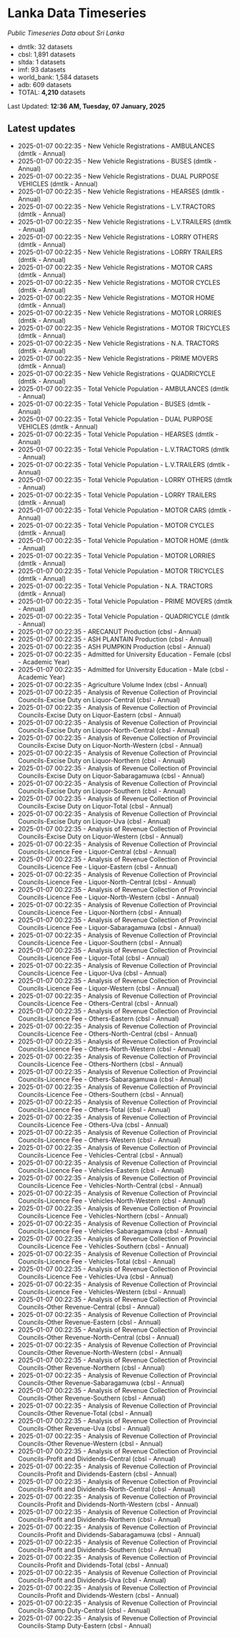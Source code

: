 # Lanka Data Timeseries
*Public Timeseries Data about Sri Lanka*

* dmtlk: 32 datasets
* cbsl: 1,891 datasets
* sltda: 1 datasets
* imf: 93 datasets
* world_bank: 1,584 datasets
* adb: 609 datasets
* TOTAL: **4,210** datasets

Last Updated: **12:36 AM, Tuesday, 07 January, 2025**

## Latest updates

* 2025-01-07 00:22:35 - New Vehicle Registrations - AMBULANCES (dmtlk - Annual)
* 2025-01-07 00:22:35 - New Vehicle Registrations - BUSES (dmtlk - Annual)
* 2025-01-07 00:22:35 - New Vehicle Registrations - DUAL PURPOSE VEHICLES (dmtlk - Annual)
* 2025-01-07 00:22:35 - New Vehicle Registrations - HEARSES (dmtlk - Annual)
* 2025-01-07 00:22:35 - New Vehicle Registrations - L.V.TRACTORS (dmtlk - Annual)
* 2025-01-07 00:22:35 - New Vehicle Registrations - L.V.TRAILERS (dmtlk - Annual)
* 2025-01-07 00:22:35 - New Vehicle Registrations - LORRY OTHERS (dmtlk - Annual)
* 2025-01-07 00:22:35 - New Vehicle Registrations - LORRY TRAILERS (dmtlk - Annual)
* 2025-01-07 00:22:35 - New Vehicle Registrations - MOTOR CARS (dmtlk - Annual)
* 2025-01-07 00:22:35 - New Vehicle Registrations - MOTOR CYCLES (dmtlk - Annual)
* 2025-01-07 00:22:35 - New Vehicle Registrations - MOTOR HOME (dmtlk - Annual)
* 2025-01-07 00:22:35 - New Vehicle Registrations - MOTOR LORRIES (dmtlk - Annual)
* 2025-01-07 00:22:35 - New Vehicle Registrations - MOTOR TRICYCLES (dmtlk - Annual)
* 2025-01-07 00:22:35 - New Vehicle Registrations - N.A. TRACTORS (dmtlk - Annual)
* 2025-01-07 00:22:35 - New Vehicle Registrations - PRIME MOVERS (dmtlk - Annual)
* 2025-01-07 00:22:35 - New Vehicle Registrations - QUADRICYCLE (dmtlk - Annual)
* 2025-01-07 00:22:35 - Total Vehicle Population - AMBULANCES (dmtlk - Annual)
* 2025-01-07 00:22:35 - Total Vehicle Population - BUSES (dmtlk - Annual)
* 2025-01-07 00:22:35 - Total Vehicle Population - DUAL PURPOSE VEHICLES (dmtlk - Annual)
* 2025-01-07 00:22:35 - Total Vehicle Population - HEARSES (dmtlk - Annual)
* 2025-01-07 00:22:35 - Total Vehicle Population - L.V.TRACTORS (dmtlk - Annual)
* 2025-01-07 00:22:35 - Total Vehicle Population - L.V.TRAILERS (dmtlk - Annual)
* 2025-01-07 00:22:35 - Total Vehicle Population - LORRY OTHERS (dmtlk - Annual)
* 2025-01-07 00:22:35 - Total Vehicle Population - LORRY TRAILERS (dmtlk - Annual)
* 2025-01-07 00:22:35 - Total Vehicle Population - MOTOR CARS (dmtlk - Annual)
* 2025-01-07 00:22:35 - Total Vehicle Population - MOTOR CYCLES (dmtlk - Annual)
* 2025-01-07 00:22:35 - Total Vehicle Population - MOTOR HOME (dmtlk - Annual)
* 2025-01-07 00:22:35 - Total Vehicle Population - MOTOR LORRIES (dmtlk - Annual)
* 2025-01-07 00:22:35 - Total Vehicle Population - MOTOR TRICYCLES (dmtlk - Annual)
* 2025-01-07 00:22:35 - Total Vehicle Population - N.A. TRACTORS (dmtlk - Annual)
* 2025-01-07 00:22:35 - Total Vehicle Population - PRIME MOVERS (dmtlk - Annual)
* 2025-01-07 00:22:35 - Total Vehicle Population - QUADRICYCLE (dmtlk - Annual)
* 2025-01-07 00:22:35 - ARECANUT Production (cbsl - Annual)
* 2025-01-07 00:22:35 - ASH PLANTAIN Production (cbsl - Annual)
* 2025-01-07 00:22:35 - ASH PUMPKIN Production (cbsl - Annual)
* 2025-01-07 00:22:35 - Admitted for University Education - Female (cbsl - Academic Year)
* 2025-01-07 00:22:35 - Admitted for University Education - Male (cbsl - Academic Year)
* 2025-01-07 00:22:35 - Agriculture Volume Index (cbsl - Annual)
* 2025-01-07 00:22:35 - Analysis of Revenue Collection of Provincial Councils-Excise Duty on Liquor-Central (cbsl - Annual)
* 2025-01-07 00:22:35 - Analysis of Revenue Collection of Provincial Councils-Excise Duty on Liquor-Eastern (cbsl - Annual)
* 2025-01-07 00:22:35 - Analysis of Revenue Collection of Provincial Councils-Excise Duty on Liquor-North-Central (cbsl - Annual)
* 2025-01-07 00:22:35 - Analysis of Revenue Collection of Provincial Councils-Excise Duty on Liquor-North-Western (cbsl - Annual)
* 2025-01-07 00:22:35 - Analysis of Revenue Collection of Provincial Councils-Excise Duty on Liquor-Northern (cbsl - Annual)
* 2025-01-07 00:22:35 - Analysis of Revenue Collection of Provincial Councils-Excise Duty on Liquor-Sabaragamuwa (cbsl - Annual)
* 2025-01-07 00:22:35 - Analysis of Revenue Collection of Provincial Councils-Excise Duty on Liquor-Southern (cbsl - Annual)
* 2025-01-07 00:22:35 - Analysis of Revenue Collection of Provincial Councils-Excise Duty on Liquor-Total (cbsl - Annual)
* 2025-01-07 00:22:35 - Analysis of Revenue Collection of Provincial Councils-Excise Duty on Liquor-Uva (cbsl - Annual)
* 2025-01-07 00:22:35 - Analysis of Revenue Collection of Provincial Councils-Excise Duty on Liquor-Western (cbsl - Annual)
* 2025-01-07 00:22:35 - Analysis of Revenue Collection of Provincial Councils-Licence Fee - Liquor-Central (cbsl - Annual)
* 2025-01-07 00:22:35 - Analysis of Revenue Collection of Provincial Councils-Licence Fee - Liquor-Eastern (cbsl - Annual)
* 2025-01-07 00:22:35 - Analysis of Revenue Collection of Provincial Councils-Licence Fee - Liquor-North-Central (cbsl - Annual)
* 2025-01-07 00:22:35 - Analysis of Revenue Collection of Provincial Councils-Licence Fee - Liquor-North-Western (cbsl - Annual)
* 2025-01-07 00:22:35 - Analysis of Revenue Collection of Provincial Councils-Licence Fee - Liquor-Northern (cbsl - Annual)
* 2025-01-07 00:22:35 - Analysis of Revenue Collection of Provincial Councils-Licence Fee - Liquor-Sabaragamuwa (cbsl - Annual)
* 2025-01-07 00:22:35 - Analysis of Revenue Collection of Provincial Councils-Licence Fee - Liquor-Southern (cbsl - Annual)
* 2025-01-07 00:22:35 - Analysis of Revenue Collection of Provincial Councils-Licence Fee - Liquor-Total (cbsl - Annual)
* 2025-01-07 00:22:35 - Analysis of Revenue Collection of Provincial Councils-Licence Fee - Liquor-Uva (cbsl - Annual)
* 2025-01-07 00:22:35 - Analysis of Revenue Collection of Provincial Councils-Licence Fee - Liquor-Western (cbsl - Annual)
* 2025-01-07 00:22:35 - Analysis of Revenue Collection of Provincial Councils-Licence Fee - Others-Central (cbsl - Annual)
* 2025-01-07 00:22:35 - Analysis of Revenue Collection of Provincial Councils-Licence Fee - Others-Eastern (cbsl - Annual)
* 2025-01-07 00:22:35 - Analysis of Revenue Collection of Provincial Councils-Licence Fee - Others-North-Central (cbsl - Annual)
* 2025-01-07 00:22:35 - Analysis of Revenue Collection of Provincial Councils-Licence Fee - Others-North-Western (cbsl - Annual)
* 2025-01-07 00:22:35 - Analysis of Revenue Collection of Provincial Councils-Licence Fee - Others-Northern (cbsl - Annual)
* 2025-01-07 00:22:35 - Analysis of Revenue Collection of Provincial Councils-Licence Fee - Others-Sabaragamuwa (cbsl - Annual)
* 2025-01-07 00:22:35 - Analysis of Revenue Collection of Provincial Councils-Licence Fee - Others-Southern (cbsl - Annual)
* 2025-01-07 00:22:35 - Analysis of Revenue Collection of Provincial Councils-Licence Fee - Others-Total (cbsl - Annual)
* 2025-01-07 00:22:35 - Analysis of Revenue Collection of Provincial Councils-Licence Fee - Others-Uva (cbsl - Annual)
* 2025-01-07 00:22:35 - Analysis of Revenue Collection of Provincial Councils-Licence Fee - Others-Western (cbsl - Annual)
* 2025-01-07 00:22:35 - Analysis of Revenue Collection of Provincial Councils-Licence Fee - Vehicles-Central (cbsl - Annual)
* 2025-01-07 00:22:35 - Analysis of Revenue Collection of Provincial Councils-Licence Fee - Vehicles-Eastern (cbsl - Annual)
* 2025-01-07 00:22:35 - Analysis of Revenue Collection of Provincial Councils-Licence Fee - Vehicles-North-Central (cbsl - Annual)
* 2025-01-07 00:22:35 - Analysis of Revenue Collection of Provincial Councils-Licence Fee - Vehicles-North-Western (cbsl - Annual)
* 2025-01-07 00:22:35 - Analysis of Revenue Collection of Provincial Councils-Licence Fee - Vehicles-Northern (cbsl - Annual)
* 2025-01-07 00:22:35 - Analysis of Revenue Collection of Provincial Councils-Licence Fee - Vehicles-Sabaragamuwa (cbsl - Annual)
* 2025-01-07 00:22:35 - Analysis of Revenue Collection of Provincial Councils-Licence Fee - Vehicles-Southern (cbsl - Annual)
* 2025-01-07 00:22:35 - Analysis of Revenue Collection of Provincial Councils-Licence Fee - Vehicles-Total (cbsl - Annual)
* 2025-01-07 00:22:35 - Analysis of Revenue Collection of Provincial Councils-Licence Fee - Vehicles-Uva (cbsl - Annual)
* 2025-01-07 00:22:35 - Analysis of Revenue Collection of Provincial Councils-Licence Fee - Vehicles-Western (cbsl - Annual)
* 2025-01-07 00:22:35 - Analysis of Revenue Collection of Provincial Councils-Other Revenue-Central (cbsl - Annual)
* 2025-01-07 00:22:35 - Analysis of Revenue Collection of Provincial Councils-Other Revenue-Eastern (cbsl - Annual)
* 2025-01-07 00:22:35 - Analysis of Revenue Collection of Provincial Councils-Other Revenue-North-Central (cbsl - Annual)
* 2025-01-07 00:22:35 - Analysis of Revenue Collection of Provincial Councils-Other Revenue-North-Western (cbsl - Annual)
* 2025-01-07 00:22:35 - Analysis of Revenue Collection of Provincial Councils-Other Revenue-Northern (cbsl - Annual)
* 2025-01-07 00:22:35 - Analysis of Revenue Collection of Provincial Councils-Other Revenue-Sabaragamuwa (cbsl - Annual)
* 2025-01-07 00:22:35 - Analysis of Revenue Collection of Provincial Councils-Other Revenue-Southern (cbsl - Annual)
* 2025-01-07 00:22:35 - Analysis of Revenue Collection of Provincial Councils-Other Revenue-Total (cbsl - Annual)
* 2025-01-07 00:22:35 - Analysis of Revenue Collection of Provincial Councils-Other Revenue-Uva (cbsl - Annual)
* 2025-01-07 00:22:35 - Analysis of Revenue Collection of Provincial Councils-Other Revenue-Western (cbsl - Annual)
* 2025-01-07 00:22:35 - Analysis of Revenue Collection of Provincial Councils-Profit and Dividends-Central (cbsl - Annual)
* 2025-01-07 00:22:35 - Analysis of Revenue Collection of Provincial Councils-Profit and Dividends-Eastern (cbsl - Annual)
* 2025-01-07 00:22:35 - Analysis of Revenue Collection of Provincial Councils-Profit and Dividends-North-Central (cbsl - Annual)
* 2025-01-07 00:22:35 - Analysis of Revenue Collection of Provincial Councils-Profit and Dividends-North-Western (cbsl - Annual)
* 2025-01-07 00:22:35 - Analysis of Revenue Collection of Provincial Councils-Profit and Dividends-Northern (cbsl - Annual)
* 2025-01-07 00:22:35 - Analysis of Revenue Collection of Provincial Councils-Profit and Dividends-Sabaragamuwa (cbsl - Annual)
* 2025-01-07 00:22:35 - Analysis of Revenue Collection of Provincial Councils-Profit and Dividends-Southern (cbsl - Annual)
* 2025-01-07 00:22:35 - Analysis of Revenue Collection of Provincial Councils-Profit and Dividends-Total (cbsl - Annual)
* 2025-01-07 00:22:35 - Analysis of Revenue Collection of Provincial Councils-Profit and Dividends-Uva (cbsl - Annual)
* 2025-01-07 00:22:35 - Analysis of Revenue Collection of Provincial Councils-Profit and Dividends-Western (cbsl - Annual)
* 2025-01-07 00:22:35 - Analysis of Revenue Collection of Provincial Councils-Stamp Duty-Central (cbsl - Annual)
* 2025-01-07 00:22:35 - Analysis of Revenue Collection of Provincial Councils-Stamp Duty-Eastern (cbsl - Annual)